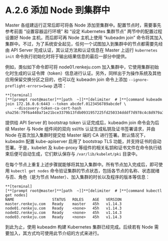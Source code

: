 # A.2.6 添加 Node 到集群中

Master 各组建运行正常后即可将各 Node 添加至集群中。配置节点时，需要事先参考前面 “设置容器运行环境” 和 “设定 Kubernetes 集群节点” 两节中的配置过程设置好 Node 主机，而后即可再 Node 主机上使用 “kubeadm join” 命令将其加入集群中。不过，为了系统安全起见，任何一个试图加入到集群中的节点都需要先经由 API Server 完成认证，其认证方法和认证信息在 Master 上运行 `kubernetes init` 命令执行初始化时将于输出结果信息的最后一部分中提供。

例如，类似如下命令即可将 node01.renkeju.com 加入集群中，它使用集群初始化时生成的认证令牌（token）信息进行认证。另外，同样出于为操作系统及其他应用保留交换分区之目的，也可以在 kubeadm join 命令上添加 `--ignore-preflight-errors=Swap` 选项：

```
**[terminal]
[**[prompt root@master]**[path  ~]]**[delimiter  # ]**[command kubeadm join 172.16.0.6:6443 --token abcdef.0123456789abcdef \
    --discovery-token-ca-cert-hash sha256:79f6a440a71e21bce3379b13fdb0931957225fd250334dddf7d978c4c8d979a3]
```

提供给 API Server 的 bootstrap token 认证完成后，kubeadm join 命令会为后续 Master 与 Node 组件间的双向 ssl/tls 认证生成私钥及证书签署请求，并由 Node 在首次加入集群时提交给 Master 端的 CA 进行签署。默认情况下，kubeadm 配置 kube-apiserver 启用了 bootstrap TLS 功能，并支持证书的自动签署。于是，kubelet 及 kube-proxy 等组件的相关私钥和证书文件在命令执行结束后便可自动生成，它们默认保存与 `/var/lib/kubelet/pki` 目录中。

在每个节点上重复上述步骤就能够将其加入集群中。所有节点加入完成后，即可使用 `kubectl get nodes` 命令验证集群的节点状态，包括各节点的名称、状态就绪与否、角色（是为节点 Master）、加入集群的时长以及程序的版本等信息：

```
**[terminal]
[**[prompt root@master]**[path  ~]]**[delimiter  # ]**[command kubectl get nodes]
NAME                 STATUS   ROLES    AGE   VERSION
master.renkeju.com   Ready    master   45h   v1.14.3
node01.renkeju.com   Ready    <none>   45h   v1.14.3
node02.renkeju.com   Ready    <none>   45h   v1.14.3
node03.renkeju.com   Ready    <none>   45h   v1.14.3
```

到此为止，使用 kubeadm 构建 Kubernetes 集群已经完成。后续若有 Node 需要加入，其方式均可使用此节介绍的方式来进行。


